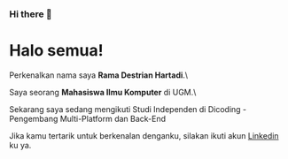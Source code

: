 ### Hi there 👋

<!--
**ramahartadi/ramahartadi** is a ✨ _special_ ✨ repository because its `README.md` (this file) appears on your GitHub profile.

Here are some ideas to get you started:

- 🔭 I’m currently working on ...
- 🌱 I’m currently learning ...
- 👯 I’m looking to collaborate on ...
- 🤔 I’m looking for help with ...
- 💬 Ask me about ...
- 📫 How to reach me: ...
- 😄 Pronouns: ...
- ⚡ Fun fact: ...
-->

# Halo semua! 

Perkenalkan nama saya **Rama Destrian Hartadi**.\

Saya seorang **Mahasiswa Ilmu Komputer** di UGM.\

Sekarang saya sedang mengikuti Studi Independen di Dicoding - Pengembang Multi-Platform dan Back-End

Jika kamu tertarik untuk berkenalan denganku, silakan ikuti akun [Linkedin](https://www.linkedin.com/in/rama-destrian-hartadi-49684b152/) ku ya.
